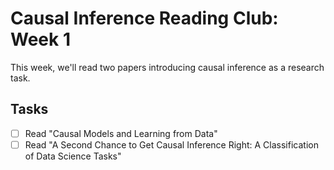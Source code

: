 
# Causal Inference Reading Club: Week 1

<!-- badges: start -->
<!-- badges: end -->

This week, we'll read two papers introducing causal inference as a research task.

## Tasks

- [ ] Read "Causal Models and Learning from Data"
- [ ] Read "A Second Chance to Get Causal Inference Right: A Classification of Data Science Tasks"
